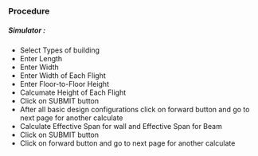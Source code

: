 ### Procedure

##### Simulator :

- Select Types of building 
- Enter Length
- Enter Width
- Enter Width of Each Flight
- Enter Floor-to-Floor Height
- Calcumate Height of Each Flight
- Click on SUBMIT button
- After all basic design configurations click on forward button and go to next page for another calculate
- Calculate Effective Span for wall and Effective Span for Beam
- Click on SUBMIT button
- Click on forward button and go to next page for another calculate